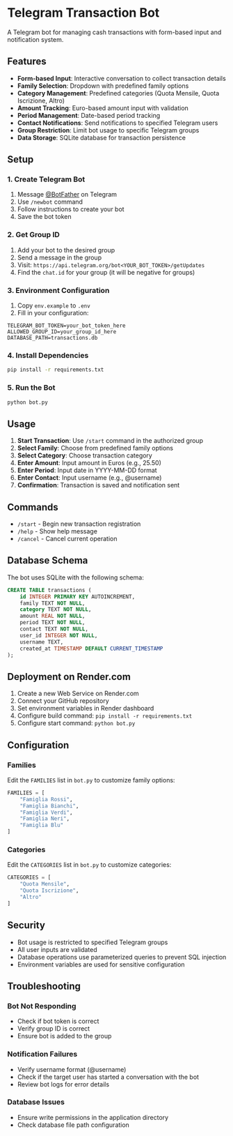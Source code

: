 # Telegram Transaction Bot

A Telegram bot for managing cash transactions with form-based input and notification system.

## Features

- **Form-based Input**: Interactive conversation to collect transaction details
- **Family Selection**: Dropdown with predefined family options
- **Category Management**: Predefined categories (Quota Mensile, Quota Iscrizione, Altro)
- **Amount Tracking**: Euro-based amount input with validation
- **Period Management**: Date-based period tracking
- **Contact Notifications**: Send notifications to specified Telegram users
- **Group Restriction**: Limit bot usage to specific Telegram groups
- **Data Storage**: SQLite database for transaction persistence

## Setup

### 1. Create Telegram Bot

1. Message [@BotFather](https://t.me/botfather) on Telegram
2. Use `/newbot` command
3. Follow instructions to create your bot
4. Save the bot token

### 2. Get Group ID

1. Add your bot to the desired group
2. Send a message in the group
3. Visit: `https://api.telegram.org/bot<YOUR_BOT_TOKEN>/getUpdates`
4. Find the `chat.id` for your group (it will be negative for groups)

### 3. Environment Configuration

1. Copy `env.example` to `.env`
2. Fill in your configuration:

```env
TELEGRAM_BOT_TOKEN=your_bot_token_here
ALLOWED_GROUP_ID=your_group_id_here
DATABASE_PATH=transactions.db
```

### 4. Install Dependencies

```bash
pip install -r requirements.txt
```

### 5. Run the Bot

```bash
python bot.py
```

## Usage

1. **Start Transaction**: Use `/start` command in the authorized group
2. **Select Family**: Choose from predefined family options
3. **Select Category**: Choose transaction category
4. **Enter Amount**: Input amount in Euros (e.g., 25.50)
5. **Enter Period**: Input date in YYYY-MM-DD format
6. **Enter Contact**: Input username (e.g., @username)
7. **Confirmation**: Transaction is saved and notification sent

## Commands

- `/start` - Begin new transaction registration
- `/help` - Show help message
- `/cancel` - Cancel current operation

## Database Schema

The bot uses SQLite with the following schema:

```sql
CREATE TABLE transactions (
    id INTEGER PRIMARY KEY AUTOINCREMENT,
    family TEXT NOT NULL,
    category TEXT NOT NULL,
    amount REAL NOT NULL,
    period TEXT NOT NULL,
    contact TEXT NOT NULL,
    user_id INTEGER NOT NULL,
    username TEXT,
    created_at TIMESTAMP DEFAULT CURRENT_TIMESTAMP
);
```

## Deployment on Render.com

1. Create a new Web Service on Render.com
2. Connect your GitHub repository
3. Set environment variables in Render dashboard
4. Configure build command: `pip install -r requirements.txt`
5. Configure start command: `python bot.py`

## Configuration

### Families
Edit the `FAMILIES` list in `bot.py` to customize family options:

```python
FAMILIES = [
    "Famiglia Rossi",
    "Famiglia Bianchi", 
    "Famiglia Verdi",
    "Famiglia Neri",
    "Famiglia Blu"
]
```

### Categories
Edit the `CATEGORIES` list in `bot.py` to customize categories:

```python
CATEGORIES = [
    "Quota Mensile",
    "Quota Iscrizione", 
    "Altro"
]
```

## Security

- Bot usage is restricted to specified Telegram groups
- All user inputs are validated
- Database operations use parameterized queries to prevent SQL injection
- Environment variables are used for sensitive configuration

## Troubleshooting

### Bot Not Responding
- Check if bot token is correct
- Verify group ID is correct
- Ensure bot is added to the group

### Notification Failures
- Verify username format (@username)
- Check if the target user has started a conversation with the bot
- Review bot logs for error details

### Database Issues
- Ensure write permissions in the application directory
- Check database file path configuration
